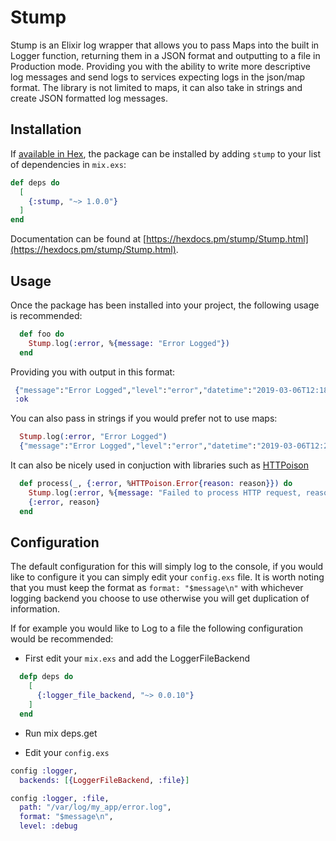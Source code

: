 # Stump

Stump is an Elixir log wrapper that allows you to pass Maps into the built in Logger function, returning them in a JSON format and outputting to a file in Production mode.
Providing you with the ability to write more descriptive log messages and send logs to services expecting logs in the json/map format.
The library is not limited to maps, it can also take in strings and create JSON formatted log messages.

## Installation

If [available in Hex](https://hex.pm/docs/publish), the package can be installed
by adding `stump` to your list of dependencies in `mix.exs`:

```elixir
def deps do
  [
    {:stump, "~> 1.0.0"}
  ]
end
```

Documentation can be found at [https://hexdocs.pm/stump/Stump.html](https://hexdocs.pm/stump/Stump.html).

## Usage
Once the package has been installed into your project, the following usage is recommended:

```elixir
  def foo do
    Stump.log(:error, %{message: "Error Logged"})
  end
```

Providing you with output in this format:
 ```elixir
  {"message":"Error Logged","level":"error","datetime":"2019-03-06T12:18:24.179731Z"}
  :ok
```

You can also pass in strings if you would prefer not to use maps:

```elixir
  Stump.log(:error, "Error Logged")
  {"message":"Error Logged","level":"error","datetime":"2019-03-06T12:21:52.661587Z"}
```

It can also be nicely used in conjuction with libraries such as [HTTPoison](https://github.com/edgurgel/httpoison)

```elixir
  def process(_, {:error, %HTTPoison.Error{reason: reason}}) do
    Stump.log(:error, %{message: "Failed to process HTTP request, reason: #{reason}", event: "HTTPoison.Error"})
    {:error, reason}
  end
```

## Configuration

The default configuration for this will simply log to the console, if you would like to configure it you can simply edit your `config.exs` file.
It is worth noting that you must keep the format as `format: "$message\n"` with whichever logging backend you choose to use otherwise you will get duplication of information.

If for example you would like to Log to a file the following configuration would be recommended:

- First edit your `mix.exs` and add the LoggerFileBackend

```elixir
  defp deps do
    [
      {:logger_file_backend, "~> 0.0.10"}
    ]
  end
```

- Run mix deps.get

- Edit your `config.exs`

```elixir
config :logger,
  backends: [{LoggerFileBackend, :file}]

config :logger, :file,
  path: "/var/log/my_app/error.log",
  format: "$message\n",
  level: :debug
```